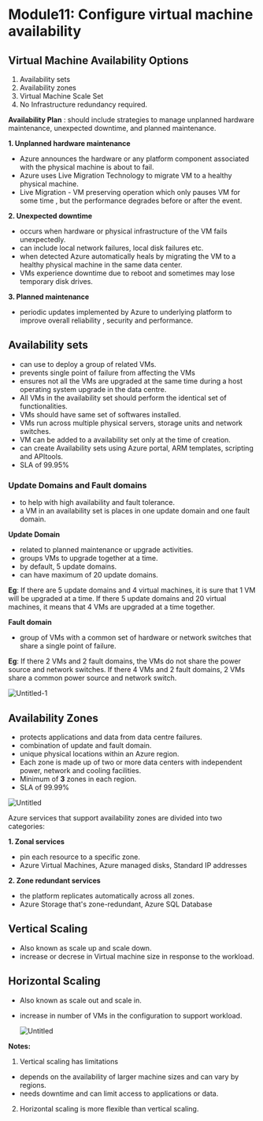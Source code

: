 # Module11: Configure virtual machine availability 

## Virtual Machine Availability Options

1. Availability sets
2. Availability zones
3. Virtual Machine Scale Set
4. No Infrastructure redundancy required. 

__Availability Plan__ : should include strategies to manage unplanned hardware maintenance, unexpected downtime, and planned maintenance.

__1. Unplanned hardware maintenance__

- Azure announces the hardware or any platform component associated with the physical machine is about to fail.
- Azure uses Live Migration Technology to migrate VM to a healthy physical machine.
- Live Migration - VM preserving operation which only pauses VM for some time , but the performance degrades before or after the event.

__2. Unexpected downtime__

- occurs when hardware or physical infrastructure of the VM fails unexpectedly.
- can include local network failures, local disk failures etc.
- when detected Azure automatically heals by migrating the VM to a healthy physical machine in the same data center.
- VMs experience downtime due to reboot and sometimes may lose temporary disk drives.

__3. Planned maintenance__

- periodic updates implemented by Azure to underlying platform to improve overall reliability , security and performance.


## Availability sets

- can use to deploy a group of related VMs.
- prevents single point of failure from affecting the VMs
- ensures not all the VMs are upgraded at the same time during a host operating system upgrade in the data centre.
- All VMs in the availability set should perform the identical set of functionalities.
- VMs should have same set of softwares installed.
- VMs run across multiple physical servers, storage units and network switches.
- VM can be added to a availability set only at the time of creation.
- can create Availability sets using Azure portal, ARM templates, scripting and APItools.
- SLA of 99.95%

### Update Domains and Fault domains

- to help with high availability and fault tolerance.
- a VM in an availability set is places in one update domain and one fault domain.

__Update Domain__

- related to planned maintenance or upgrade activities.
- groups VMs to upgrade together at a time.
- by default, 5 update domains.
- can have maximum of 20 update domains.

__Eg__: If there are 5 update domains and 4 virtual machines, it is sure that 1 VM will be upgraded at a time. If there 5 update domains and 20 virtual machines, it means that 4 VMs are upgraded at a  time together.

__Fault domain__

- group of VMs with a common set of hardware or network switches that share a single point of failure.

__Eg__: If there  2 VMs and 2 fault domains, the VMs do not share the power source and network switches. If there 4 VMs and 2 fault domains, 2 VMs share a common power source and network switch. 

![Untitled-1](https://github.com/anuja2015/AZ-104/assets/16287330/d5c9820a-70e2-49d9-970b-179812de0cea)


## Availability Zones

- protects applications and data from data centre failures.
- combination of update and fault domain.
- unique physical locations within an Azure region.
- Each zone is made up of two or more data centers with independent power, network and cooling facilities.
- Minimum of __3__ zones in each region.
- SLA of 99.99%

![Untitled](https://github.com/anuja2015/AZ-104/assets/16287330/d0b6667a-8289-410f-9f5e-b6b0ab682bc7)


Azure services that support availability zones are divided into two categories:

__1. Zonal services__

- pin each resource to a specific zone.
- Azure Virtual Machines, Azure managed disks, Standard IP addresses

__2. Zone redundant services__

- the platform replicates automatically across all zones.
- Azure Storage that's zone-redundant, Azure SQL Database

## Vertical Scaling

- Also known as scale up and scale down.
- increase or decrese in Virtual machine size in response to the workload.

## Horizontal Scaling

- Also known as scale out and scale in.
- increase in number of VMs in the configuration to support workload.

  ![Untitled](https://github.com/anuja2015/AZ-104/assets/16287330/23d242c7-d5d5-4b12-abdd-58f6d96db70c)


__Notes:__

1. Vertical scaling has limitations

- depends on the availability of larger machine sizes and can vary by regions.
- needs downtime and can limit access to applications or data.
  
2. Horizontal scaling is more flexible than vertical scaling.
